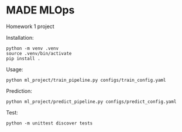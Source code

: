 MADE MLOps
==============================
Homework 1 project

Installation: 
~~~
python -m venv .venv
source .venv/bin/activate
pip install .
~~~
Usage:
~~~
python ml_project/train_pipeline.py configs/train_config.yaml
~~~

Prediction:
~~~
python ml_project/predict_pipeline.py configs/predict_config.yaml
~~~


Test:
~~~
python -m unittest discover tests
~~~